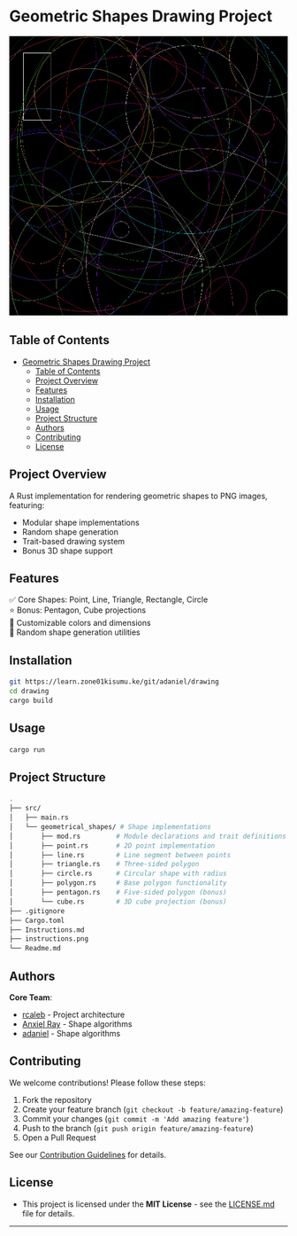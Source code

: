 # Geometric Shapes Drawing Project

![Example Output](instructions.png)

## Table of Contents

- [Geometric Shapes Drawing Project](#geometric-shapes-drawing-project)
  - [Table of Contents](#table-of-contents)
  - [Project Overview](#project-overview)
  - [Features](#features)
  - [Installation](#installation)
  - [Usage](#usage)
  - [Project Structure](#project-structure)
  - [Authors](#authors)
  - [Contributing](#contributing)
  - [License](#license)

## Project Overview

A Rust implementation for rendering geometric shapes to PNG images, featuring:

- Modular shape implementations
- Random shape generation
- Trait-based drawing system
- Bonus 3D shape support

## Features

✅ Core Shapes: Point, Line, Triangle, Rectangle, Circle  
⭐ Bonus: Pentagon, Cube projections  
🎨 Customizable colors and dimensions  
🔄 Random shape generation utilities  

## Installation

```bash
git https://learn.zone01kisumu.ke/git/adaniel/drawing
cd drawing
cargo build
```

## Usage

```rust
cargo run
```

## Project Structure

```sh
.
├── src/
│   ├── main.rs
│   └── geometrical_shapes/ # Shape implementations
│       ├── mod.rs         # Module declarations and trait definitions
│       ├── point.rs       # 2D point implementation
│       ├── line.rs        # Line segment between points
│       ├── triangle.rs    # Three-sided polygon
│       ├── circle.rs      # Circular shape with radius
│       ├── polygon.rs     # Base polygon functionality
│       ├── pentagon.rs    # Five-sided polygon (bonus)
│       └── cube.rs        # 3D cube projection (bonus)
├── .gitignore
├── Cargo.toml
├── Instructions.md
├── instructions.png
└── Readme.md
```

## Authors

**Core Team**:

- [rcaleb](https://github.com/) - Project architecture
- [Anxiel Ray](https://github.com/anxielray) - Shape algorithms
- [adaniel](https://github.com/) - Shape algorithms

## Contributing

We welcome contributions! Please follow these steps:

1. Fork the repository
2. Create your feature branch (`git checkout -b feature/amazing-feature`)
3. Commit your changes (`git commit -m 'Add amazing feature'`)
4. Push to the branch (`git push origin feature/amazing-feature`)
5. Open a Pull Request

See our [Contribution Guidelines](CONTRIBUTING.md) for details.

## License

- This project is licensed under the **MIT License** - see the [LICENSE.md](LICENSE.md) file for details.

---
